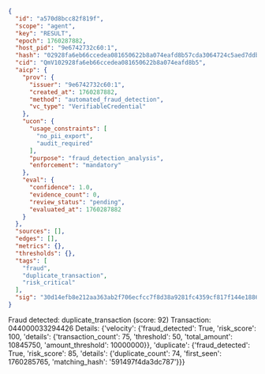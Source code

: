 ```json
{
  "id": "a570d8bcc82f819f",
  "scope": "agent",
  "key": "RESULT",
  "epoch": 1760287882,
  "host_pid": "9e6742732c60:1",
  "hash": "02928fa6eb66ccedea081650622b8a074eafd8b57cda3064724c5aed7ddbd188",
  "cid": "QmV102928fa6eb66ccedea081650622b8a074eafd8b5",
  "aicp": {
    "prov": {
      "issuer": "9e6742732c60:1",
      "created_at": 1760287882,
      "method": "automated_fraud_detection",
      "vc_type": "VerifiableCredential"
    },
    "ucon": {
      "usage_constraints": [
        "no_pii_export",
        "audit_required"
      ],
      "purpose": "fraud_detection_analysis",
      "enforcement": "mandatory"
    },
    "eval": {
      "confidence": 1.0,
      "evidence_count": 0,
      "review_status": "pending",
      "evaluated_at": 1760287882
    }
  },
  "sources": [],
  "edges": [],
  "metrics": {},
  "thresholds": {},
  "tags": [
    "fraud",
    "duplicate_transaction",
    "risk_critical"
  ],
  "sig": "30d14efb8e212aa363ab2f706ecfcc7f8d38a9281fc4359cf817f144e188673f"
}
```

Fraud detected: duplicate_transaction (score: 92)
Transaction: 044000033294426
Details: {'velocity': {'fraud_detected': True, 'risk_score': 100, 'details': {'transaction_count': 75, 'threshold': 50, 'total_amount': 10845750, 'amount_threshold': 10000000}}, 'duplicate': {'fraud_detected': True, 'risk_score': 85, 'details': {'duplicate_count': 74, 'first_seen': 1760285765, 'matching_hash': '591497f4da3dc787'}}}